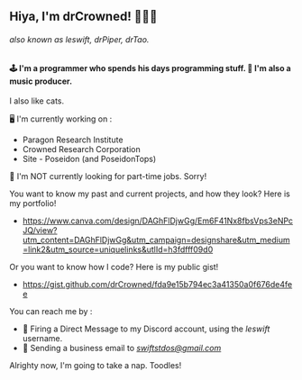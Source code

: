 ## Hiya, I'm drCrowned! 😶‍🌫️👑
###### also known as leswift, drPiper, drTao.

#### 🕹️ I'm a programmer who spends his days programming stuff. 🎵 I'm also a music producer.
I also like cats.

🖥️ I'm currently working on :
- Paragon Research Institute
- Crowned Research Corporation
- Site - Poseidon (and PoseidonTops)

💼 I'm NOT currently looking for part-time jobs. Sorry!

You want to know my past and current projects, and how they look? Here is my portfolio!
- https://www.canva.com/design/DAGhFlDjwGg/Em6F41Nx8fbsVps3eNPcJQ/view?utm_content=DAGhFlDjwGg&utm_campaign=designshare&utm_medium=link2&utm_source=uniquelinks&utlId=h3fdfff09d0

Or you want to know how I code? Here is my public gist!
- https://gist.github.com/drCrowned/fda9e15b794ec3a41350a0f676de4fee

You can reach me by :
- 💬 Firing a Direct Message to my Discord account, using the *leswift* username.
- 📨 Sending a business email to *swiftstdos@gmail.com*

Alrighty now, I'm going to take a nap. Toodles!
